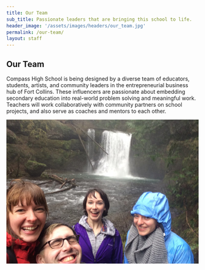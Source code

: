 ```yaml
---
title: Our Team
sub_title: Passionate leaders that are bringing this school to life.
header_image: '/assets/images/headers/our_team.jpg'
permalink: /our-team/
layout: staff
---
```

## Our Team
Compass High School is being designed by a diverse team of educators, students, artists, and community leaders in the entrepreneurial business hub of Fort Collins. These influencers are passionate about embedding secondary education into real-world problem solving and meaningful work. Teachers will work collaboratively with community partners on school projects, and also serve as coaches and mentors to each other.

![alt text](/assets/images/compass-team.jpg "Our Team")
